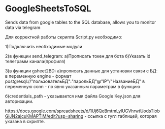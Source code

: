 # GoogleSheetsToSQL
Sends data from google tables to the SQL database, allows you to monitor data via telegram

Для корректной работы  скрипта Script.py необходимо:

1)Подключить необходимые модули

2)в функции send_telegram: 
 а)Прописать токен для бота
 б)Указать id телеграмм канала(профиля)
 
3)в функции gsheet2BD:
  а)прописать данные для установки связи с БД:
    в переменную engine  - формат postgresql://"пользовательБД":"парольБД"@"IP"/"НазваниеБД"
    в переменную conn - по явно указанным параметрам в функцию
    
  б)credentials_path - указывается имя файла Google Key.json для авторизации.
  
 https://docs.google.com/spreadsheets/d/1Uj6QeBmtmLylUGVhrwtUodsTiobGiJN2ajcuKMAPTiM/edit?usp=sharing - ссылка с гугл таблицей, которая указана в скрипте.
 
  
  
  
  
